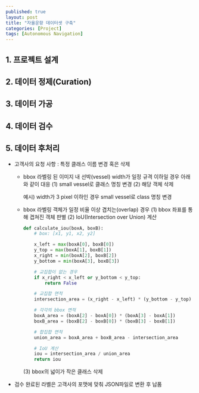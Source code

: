 ```yaml
---
published: true
layout: post
title: "자율운항 데이터셋 구축"
categories: [Project]
tags: [Autonomous Navigation]
---
```


## 1. 프로젝트 설계


## 2. 데이터 정제(Curation)


## 3. 데이터 가공


## 4. 데이터 검수


## 5. 데이터 후처리

- 고객사의 요청 사항 : 특정 클래스 이름 변경 혹은 삭제
    - bbox 라벨링 된 이미지 내 선박(vessel) width가 일정 규격 이하일 경우 아래와 같이 대응
        (1) small vessel로 클래스 명칭 변경 
        (2) 해당 객체 삭제
        
        예시) width가 3 pixel 이하인 경우 small vessel로 class 명칭 변경

    - bbox 라벨링 객체가 일정 비율 이상 겹치는(overlap) 경우
        (1) bbox 좌표를 통해 겹쳐진 객체 판별
        (2) IoU(Intersection over Union) 계산
        ```python
        def calculate_iou(boxA, boxB):
            # box: [x1, y1, x2, y2]

            x_left = max(boxA[0], boxB[0])
            y_top = max(boxA[1], boxB[1])
            x_right = min(boxA[2], boxB[2])
            y_bottom = min(boxA[3], boxB[3])

            # 교집합이 없는 경우
            if x_right < x_left or y_bottom < y_top:
                return False

            # 교집합 면적
            intersection_area = (x_right - x_left) * (y_bottom - y_top)

            # 각각의 bbox 면적
            boxA_area = (boxA[2] - boxA[0]) * (boxA[3] - boxA[1])
            boxB_area = (boxB[2] - boxB[0]) * (boxB[3] - boxB[1])

            # 합집합 면적
            union_area = boxA_area + boxB_area - intersection_area

            # IoU 계산
            iou = intersection_area / union_area
            return iou
        ```
        (3) bbox의 넓이가 작은 클래스 삭제

- 검수 완료된 라벨은 고객사의 포맷에 맞춰 JSON파일로 변환 후 납품